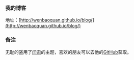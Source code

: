 ### 我的博客

地址：[http://wenbaoquan.github.io/blog/](http://wenbaoquan.github.io/blog/)

### 备注

无耻的盗用了[闫肃](http://yansu.org/)的主题，喜欢的朋友可以去他的[GitHub](https://github.com/suyan/suyan.github.io)获取。